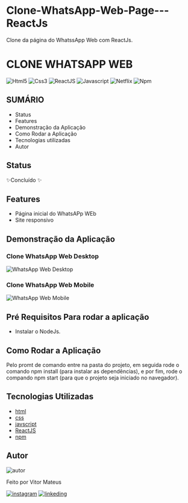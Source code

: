 # Clone-WhatsApp-Web-Page---ReactJs
Clone da página do WhatssApp Web com ReactJs.

# CLONE WHATSAPP WEB
![Html5](https://img.shields.io/badge/HTML5-E34F26?style=for-the-badge&logo=html5&logoColor=white) ![Css3](https://img.shields.io/badge/CSS3-1572B6?style=for-the-badge&logo=css3&logoColor=white) ![ReactJS](https://img.shields.io/badge/React-20232A?style=for-the-badge&logo=react&logoColor=61DAFB) ![Javascript](https://img.shields.io/badge/JavaScript-F7DF1E?style=for-the-badge&logo=javascript&logoColor=black) ![Netflix](	https://img.shields.io/badge/Netflix-E50914?style=for-the-badge&logo=netflix&logoColor=white)
![Npm](https://img.shields.io/badge/npm-CB3837?style=for-the-badge&logo=npm&logoColor=white)
## SUMÁRIO

- Status
- Features
- Demonstração da Aplicação
- Como Rodar a Aplicação
- Tecnologias utilizadas
- Autor

## Status

✨Concluído ✨

## Features

- Página inicial do WhatsAPp WEb
- Site responsivo

## Demonstração da Aplicação

### Clone WhatsApp Web Desktop
![WhatsApp Web Desktop](https://i.imgur.com/FJQIUQ4.png)

### Clone WhatsApp Web Mobile
![WhatsApp Web Mobile](https://i.imgur.com/L1pj9O0.png)

## Pré Requisitos Para rodar a aplicação
- Instalar o NodeJs.

## Como Rodar a Aplicação
Pelo promt de comando entre na pasta do projeto, em seguida rode o comando npm install (para instalar as dependências), e por fim, rode o compando npm start (para que o projeto seja iniciado no navegador).

## Tecnologias Utilizadas

- [html](https://developer.mozilla.org/pt-BR/docs/Web/HTML)
- [css](https://developer.mozilla.org/pt-BR/docs/Web/CSS)
- [javscript](https://developer.mozilla.org/pt-BR/docs/Web/JavaScript)
- [ReactJS](https://pt-br.reactjs.org/)
- [npm](https://docs.npmjs.com/)

## Autor
![autor](https://lh3.googleusercontent.com/fife/ABSRlIoIDUqYI1PxkILsNUhmBPTC-2V6e_WPMymE9HZWzDfT5XnhTV_V2c8_fD78AW4keYIP6UnA7JIVm92Lt11V60KDeehLvlkZsRVqmX9Z8AyVoxg8OZDCZbdolGebbmSp8eJjp9qm9lOA8c9gjHkFSAa_NKBFXiDYESOzMIwdLw4MvslJl1hoEeov-x8fO3ILVafU3nsB-ojFhpBd_9h1v8QDFCIoWbT9LPQH__In2m88VidR0xlUyE3sGtwWj38HckcwXn7_mUjF1L606illM-A93gn_PTvoHokrcBPnfoLVP1Le-Te4UU23pRgJMB03KGMSBcsJTOFrQx4qWwhHUdeB0DeJnMmgi6XIiGXAgClJKYBLtwWgYLM3n1CN8DurfxB3rnLTKHkbgxA6UlsD-GCP0upXfEWltohbfz-8CQiY3KW6Pv88nZ56EXLd2VVm68yIeoTE7iW3XmCq36bDJK9-nasjcACIKwZhDHHmnev8DcloUzuQ9T8G8XMhHk7-_1iHAuzHJLUppgYpMr82TuTjsa5uarNcxy0EqLliYwexRXXaTGSFtewhySH-u93NXx038oRli6K8tHIKqGh46rFMBnPh80PvS88ucD4JZkmizB3Paov4AtNZoheVgaiPDBE06CJDwjWegm3H-qU9rQHsKkXWpiw5r9A4OMKIWykW8PQC2_J8lypGgW9d2IkHrm7CT2D6nZcALQcOpg-BU0Yxq3zC2xz4pA=w1920-h912-ft)

Feito por Vitor Mateus

[![instagram](https://img.shields.io/badge/Instagram-E4405F?style=for-the-badge&logo=instagram&logoColor=white)](https://www.instagram.com/vitor_dev_/) [![linkeding](https://img.shields.io/badge/LinkedIn-0077B5?style=for-the-badge&logo=linkedin&logoColor=white)](https://www.linkedin.com/in/vitor-mateus-2a42461a2/)
